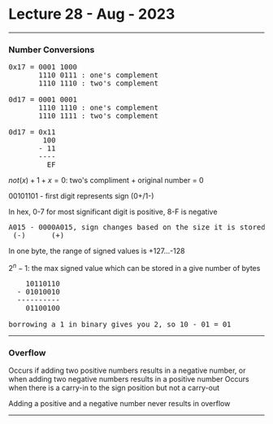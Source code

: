 # Lecture 28 - Aug - 2023
---
### Number Conversions
<pre>
0x17 = 0001 1000
       1110 0111 : one's complement
       1110 1110 : two's complement

0d17 = 0001 0001
       1110 1110 : one's complement
       1110 1111 : two's complement

0d17 = 0x11 
        100
       - 11
       ----
         EF
</pre>

$not(x) + 1 + x = 0$: two's compliment + original number = 0

00101101 - first digit represents sign (0+/1-)

In hex, 0-7 for most significant digit is positive, 8-F is negative

<pre>
A015 - 0000A015, sign changes based on the size it is stored in
 (-)      (+)
</pre>

In one byte, the range of signed values is +127...-128

$2^n - 1$: the max signed value which can be stored in a give number of bytes

<pre>
    10110110
  - 01010010
  ----------
    01100100

borrowing a 1 in binary gives you 2, so 10 - 01 = 01
</pre>

---
### Overflow

Occurs if adding two positive numbers results in a negative number, or
    when adding two negative numbers results in a positive number
Occurs when there is a carry-in to the sign position but not a carry-out

Adding a positive and a negative number never results in overflow

---
